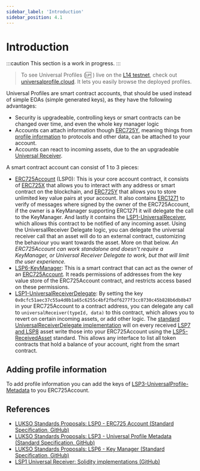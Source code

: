 ```yaml
---
sidebar_label: 'Introduction'
sidebar_position: 4.1
---
```


# Introduction

:::caution This section is a work in progress.
:::

> To see Universal Profiles (🆙 ) live on the [L14 testnet](../../networks/l14-testnet.md), check out [universalprofile.cloud](https://universalprofile.cloud/). It lets you easily browse the deployed profiles.

Universal Profiles are smart contract accounts, that should be used instead of simple EOAs (simple generated keys), as they have the following advantages:

- Security is upgradeable, controlling keys or smart contracts can be changed over time, and even the whole key manager logic
- Accounts can attach information though [ERC725Y](https://github.com/ethereum/EIPs/blob/master/EIPS/eip-725.md#erc725y), meaning things from [profile information](https://github.com/lukso-network/LIPs/blob/main/LSPs/LSP-3-UniversalProfile-Metadata.md) to protocols and other data, can be attached to your account.
- Accounts can react to incoming assets, due to the an upgradeable [Universal Receiver](https://github.com/lukso-network/LIPs/blob/main/LSPs/LSP-1-UniversalReceiver.md).

A smart contract account can consist of 1 to 3 pieces:

- [ERC725Account](https://github.com/lukso-network/LIPs/blob/main/LSPs/LSP-0-ERC725Account.md) (LSP0): This is your core account contract, it consists of [ERC725X](https://github.com/ethereum/EIPs/blob/master/EIPS/eip-725.md#erc725x) that allows you to interact with any address or smart contract on the blockchain, and [ERC725Y](https://github.com/ethereum/EIPs/blob/master/EIPS/eip-725.md#erc725y) that allows you to store unlimited key value pairs at your account. It also contains [ERC1271](https://eips.ethereum.org/EIPS/eip-1271) to verify of messages where signed by the owner of the ERC725Account, if the owner is a KeyManager supporting ERC1271 it will delegate the call to the KeyManager. And lastly it contains the [LSP1-UniversalReceiver](https://github.com/lukso-network/LIPs/blob/main/LSPs/LSP-1-UniversalReceiver.md), which allows this contract to be notified of any incoming asset. Using the UniversalReceiver Delegate logic, you can delegate the universal receiver call that an asset will do to an external contract, customizing the behaviour you want towards the asset. More on that below. _An ERC725Account can work standalone and doesn't require a KeyManager, or Universal Receiver Delegate to work, but that will limit the user experience._
- [LSP6-KeyManager](./lsp6-key-manager.md): This is a smart contract that can act as the owner of an [ERC725Account](https://github.com/lukso-network/LIPs/blob/main/LSPs/LSP-0-ERC725Account.md). It reads permissions of addresses from the key value store of the ERC725Account contract, and restricts access based on these permissions.
- [LSP1-UniversalReceiverDelegate](https://github.com/lukso-network/LIPs/blob/main/LSPs/LSP-1-UniversalReceiver.md): By setting the key `0x0cfc51aec37c55a4d0b1a65c6255c4bf2fbdf6277f3cc0730c45b828b6db8b47` in your ERC725Account to a contract address, you can delegate any call to `universalReceiver(typeId, data)` to this contract, which allows you to revert on certain incoming assets, or add other logic. The [standard UniversalReceiverDelegate implementation](https://github.com/lukso-network/lsp-universalprofile-smart-contracts/tree/main/contracts/LSP1-UniversalReceiver) will on every received [LSP7 and LSP8](../nft-2.0/introduction.md) asset write those into your ERC725Account using the [LSP5-ReceivedAsset](https://github.com/lukso-network/LIPs/blob/main/LSPs/LSP-5-ReceivedAssets.md) standard. This allows any interface to list all token contracts that hold a balance of your account, right from the smart contract.

## Adding profile information

To add profile information you can add the keys of [LSP3-UniversalProfile-Metadata](https://github.com/lukso-network/LIPs/blob/main/LSPs/LSP-3-UniversalProfile-Metadata.md) to you ERC725Account.

## References

- [LUKSO Standards Proposals: LSP0 - ERC725 Account (Standard Specification, GitHub)](https://github.com/lukso-network/LIPs/blob/main/LSPs/LSP-0-ERC725Account.md)
- [LUKSO Standards Proposals: LSP3 - Universal Profile Metadata (Standard Specification, GitHub)](https://github.com/lukso-network/LIPs/blob/main/LSPs/LSP-3-UniversalProfile-Metadata.md)
- [LUKSO Standards Proposals: LSP6 - Key Manager (Standard Specification, GitHub)](https://github.com/lukso-network/LIPs/blob/main/LSPs/LSP-6-KeyManager.md)
- [LSP1 Universal Receiver: Solidity implementations (GitHub)](https://github.com/lukso-network/lsp-universalprofile-smart-contracts/tree/develop/contracts/LSP1UniversalReceiver)
